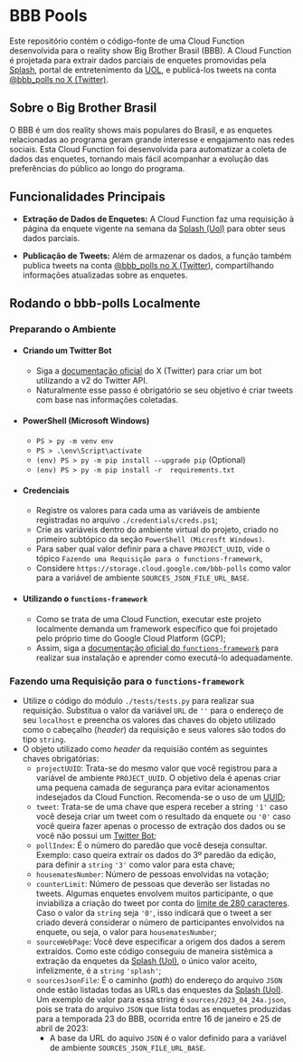 # BBB Pools

Este repositório contém o código-fonte de uma Cloud Function desenvolvida para o reality show Big Brother Brasil (BBB). A Cloud Function é projetada para extrair dados parciais de enquetes promovidas pela [Splash](https://www.uol.com.br/splash/), portal de entretenimento da [UOL](https://www.uol.com.br/), e publicá-los tweets na conta [@bbb_polls no X (Twitter)](https://twitter.com/bbb_polls/).

## Sobre o Big Brother Brasil

O BBB é um dos reality shows mais populares do Brasil, e as enquetes relacionadas ao programa geram grande interesse e engajamento nas redes sociais. Esta Cloud Function foi desenvolvida para automatizar a coleta de dados das enquetes, tornando mais fácil acompanhar a evolução das preferências do público ao longo do programa.

## Funcionalidades Principais

- **Extração de Dados de Enquetes:** A Cloud Function faz uma requisição à página da enquete vigente na semana da [Splash (Uol)](https://www.uol.com.br/splash/) para obter seus dados parciais.

- **Publicação de Tweets:** Além de armazenar os dados, a função também publica tweets na conta [@bbb_polls no X (Twitter)](https://twitter.com/bbb_polls/), compartilhando informações atualizadas sobre as enquetes.

## Rodando o bbb-polls Localmente

### Preparando o Ambiente

  - #### Criando um Twitter Bot

    - Siga a [documentação oficial](https://developer.twitter.com/en/docs/tutorials/how-to-create-a-twitter-bot-with-twitter-api-v2) do X (Twitter) para criar um bot utilizando a v2 do Twitter API.
    - Naturalmente esse passo é obrigatório se seu objetivo é criar tweets com base nas informações coletadas.

  - #### PowerShell (Microsoft Windows)

    - `PS > py -m venv env`
    - `PS > .\env\Script\activate`
    - `(env) PS > py -m pip install --upgrade pip` (Optional)
    - `(env) PS > py -m pip install -r  requirements.txt`

  - #### Credenciais

    - Registre os valores para cada uma as variáveis de ambiente registradas no arquivo `./credentials/creds.ps1`;
    - Crie as variáveis dentro do ambiente virtual do projeto, criado no primeiro subtópico da seção `PowerShell (Microsft Windows)`.
    - Para saber qual valor definir para a chave `PROJECT_UUID`, vide o tópico `Fazendo uma Requisição para o functions-framework`, 
    - Considere `https://storage.cloud.google.com/bbb-polls` como valor para a variável de ambiente `SOURCES_JSON_FILE_URL_BASE`.

  - #### Utilizando o `functions-framework`

    - Como se trata de uma Cloud Function, executar este projeto localmente demanda um framework específico que foi projetado pelo próprio time do Google Cloud Platform (GCP);
    - Assim, siga a [documentação oficial do `functions-framework`](https://github.com/GoogleCloudPlatform/functions-framework-python) para realizar sua instalação e aprender como executá-lo adequadamente.


### Fazendo uma Requisição para o `functions-framework`

  -  Utilize o código do módulo `./tests/tests.py` para realizar sua requisição. Substitua o valor da variável `URL` de `''` para o endereço de seu `localhost` e preencha os valores das chaves do objeto utilizado como o cabeçalho (_header_) da requisição e seus valores são todos do tipo `string`.
  - O objeto utilizado como _header_ da requisião contém as seguintes chaves obrigatórias:
    - `projectUUID`: Trata-se do mesmo valor que você registrou para a variável de ambiente `PROJECT_UUID`. O objetivo dela é apenas criar uma pequena camada de segurança para evitar acionamentos indesejados da Cloud Function. Recomenda-se o uso de um [UUID](https://pt.wikipedia.org/wiki/Identificador_%C3%BAnico_universal);
    - `tweet`: Trata-se de uma chave que espera receber a string `'1'` caso você deseja criar um tweet com o resultado da enquete ou `'0'` caso você queira fazer apenas o processo de extração dos dados ou se você não possui um [Twitter Bot](https://developer.twitter.com/en/docs/tutorials/how-to-create-a-twitter-bot-with-twitter-api-v2);
    - `pollIndex`: É o número do paredão que você deseja consultar. Exemplo: caso queira extrair os dados do 3º paredão da edição, para definir a `string` `'3'` como valor para esta chave;
    - `housematesNumber`: Número de pessoas envolvidas na votação;
    - `counterLimit`: Número de pessoas que deverão ser listadas no tweets. Algumas enquetes envolvem muitos participante, o que inviabiliza a criação do tweet por conta do [limite de 280 caracteres](https://developer.twitter.com/en/docs/counting-characters). Caso o valor da `string` seja `'0'`, isso indicará que o tweet a ser criado deverá considerar o número de participantes envolvidos na enquete, ou seja, o valor para `housematesNumber`;
    - `sourceWebPage`: Você deve especificar a origem dos dados a serem extraídos. Como este código conseguiu de maneira sistêmica a extração da enquetes da [Splash (Uol)](https://www.uol.com.br/splash/), o único valor aceito, infelizmente, é a `string` `'splash'`;
    - `sourcesJsonFile`: É o caminho (_path_) do endereço do arquivo `JSON` onde estão listadas todas as URLs das enquestes da [Splash (Uol)](https://www.uol.com.br/splash/). Um exemplo de valor para essa string é `sources/2023_04_24a.json`, pois se trata do arquivo `JSON` que lista todas as enquetes produzidas para a temporada 23 do BBB, ocorrida entre 16 de janeiro e 25 de abril de 2023:
      - A base da URL do aquivo `JSON` é o valor definido para a variável de ambiente `SOURCES_JSON_FILE_URL_BASE`.
